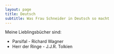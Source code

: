 ```yaml
---
layout: page
title: Deutsch
subtitle: Was Frau Schneider in Deutsch so macht
---
```


Meine Lieblingsbücher sind:

* Parsifal - Richard Wagner
* Herr der Ringe - J.J.R. Tolkien